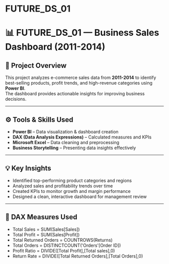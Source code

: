 # FUTURE_DS_01

# 📊 FUTURE_DS_01 — Business Sales Dashboard (2011-2014)

## 🧠 Project Overview
This project analyzes e-commerce sales data from **2011-2014** to identify best-selling products, profit trends, and high-revenue categories using **Power BI**.  
The dashboard provides actionable insights for improving business decisions.

---

## ⚙️ Tools & Skills Used
- **Power BI** – Data visualization & dashboard creation  
- **DAX (Data Analysis Expressions)** – Calculated measures and KPIs  
- **Microsoft Excel** – Data cleaning and preprocessing  
- **Business Storytelling** – Presenting data insights effectively  

---

## 💡 Key Insights
- Identified top-performing product categories and regions  
- Analyzed sales and profitability trends over time  
- Created KPIs to monitor growth and margin performance  
- Designed a clean, interactive dashboard for management review  

---

## 🧮 DAX Measures Used

- Total Sales = SUM(Sales[Sales])
- Total Profit = SUM(Sales[Profit])
- Total Returned Orders = COUNTROWS(Returns)
- Total Orders = DISTINCTCOUNT('Orders'[Order ID])
- Profit Ratio = DIVIDE([Total Profit],[Total sales],0)
- Return Rate = DIVIDE([Total Returned Orders],[Total Orders],0)
